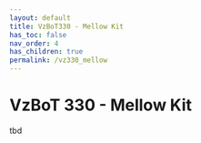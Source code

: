 ```yaml
---
layout: default
title: VzBoT330 - Mellow Kit
has_toc: false
nav_order: 4
has_children: true
permalink: /vz330_mellow
---
```


# VzBoT 330 - Mellow Kit

tbd
